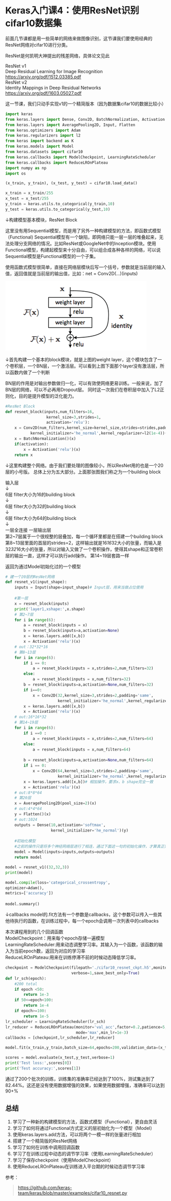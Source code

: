 # Keras入门课4：使用ResNet识别cifar10数据集

前面几节课都是用一些简单的网络来做图像识别，这节课我们要使用经典的ResNet网络对cifar10进行分类。

ResNet是何凯明大神提出的残差网络，具体论文见此 

ResNet v1  
Deep Residual Learning for Image Recognition  
https://arxiv.org/pdf/1512.03385.pdf  
ResNet v2  
Identity Mappings in Deep Residual Networks  
https://arxiv.org/pdf/1603.05027.pdf  

这一节课，我们只动手实现v1的一个精简版本（因为数据集cifar10的数据比较小）


```python
import keras
from keras.layers import Dense, Conv2D, BatchNormalization, Activation
from keras.layers import AveragePooling2D, Input, Flatten
from keras.optimizers import Adam
from keras.regularizers import l2
from keras import backend as K
from keras.models import Model
from keras.datasets import cifar10
from keras.callbacks import ModelCheckpoint, LearningRateScheduler
from keras.callbacks import ReduceLROnPlateau
import numpy as np
import os
```


```python
(x_train, y_train), (x_test, y_test) = cifar10.load_data()
```


```python
x_train = x_train/255
x_test = x_test/255
y_train = keras.utils.to_categorical(y_train,10)
y_test = keras.utils.to_categorical(y_test,10)
```

↓构建模型基本模块，ResNet Block

这里没有用Sequential模型，而是用了另外一种构建模型的方法，即函数式模型（Functional)
Sequential模型有一个缺陷，即网络只能一层一层的堆叠起来，无法处理分支网络的情况。比如ResNet或GoogleNet中的Inception模块。使用Functional模型，构建起模型来十分自由，可以组合成各种各样的网络，可以说Sequential模型是Functional模型的一个子集。

使用函数式模型很简单，直接在网络层模块后写一个括号，参数就是当前层的输入值，返回值就是当前层的输出值，比如：net = Conv2D(...)(inputs)

![](./images/resnetblock.png)

↓首先构建一个基本的block模块，就是上图的weight layer，这个模块包含了一个卷积层，一个BN层，一个激活层。可以看到上图下面那个layer没有激活层，所以函数内做了一个判断

BN层的作用是对输出参数做归一化，可以有效使网络更易训练。一般来说，加了BN层的网络，可以不必再用Dropout层。
同时这一次我们在卷积层中加入了L2正则化，目的是提升模型的泛化能力。


```python
#ResNet Block
def resnet_block(inputs,num_filters=16,
                  kernel_size=3,strides=1,
                  activation='relu'):
    x = Conv2D(num_filters,kernel_size=kernel_size,strides=strides,padding='same',
           kernel_initializer='he_normal',kernel_regularizer=l2(1e-4))(inputs)
    x = BatchNormalization()(x)
    if(activation):
        x = Activation('relu')(x)
    return x
```

↓这里构建整个网络。由于我们要处理的图像较小，所以ResNet用的也是一个20层的小号版。
总体上分为五大部分。上面那张图我们称之为一个building block

输入层  
↓  
6层 filter大小为16的building block  
↓  
6层 filter大小为32的building block  
↓  
6层 filter大小为64的building block  
↓  
一层全连接
一层输出层  
第2~7层属于一个很规整的层叠加，每一个循环里都是在搭建一个building block  
第8~13层里面的首层的strides=2，这样输出就是16*16*32大小的张量，而输入是32*32*16大小的张量，所以对输入又做了一个卷积操作，使得其shape和正常卷积层的输出一直，这样才可以执行add操作。
第14~19层套路一样

返回为通过Model初始化过的一个模型


```python
# 建一个20层的ResNet网络 
def resnet_v1(input_shape):
    inputs = Input(shape=input_shape)# Input层，用来当做占位使用
    
    #第一层
    x = resnet_block(inputs)
    print('layer1,xshape:',x.shape)
    # 第2~7层
    for i in range(6):
        a = resnet_block(inputs = x)
        b = resnet_block(inputs=a,activation=None)
        x = keras.layers.add([x,b])
        x = Activation('relu')(x)
    # out：32*32*16
    # 第8~13层
    for i in range(6):
        if i == 0:
            a = resnet_block(inputs = x,strides=2,num_filters=32)
        else:
            a = resnet_block(inputs = x,num_filters=32)
        b = resnet_block(inputs=a,activation=None,num_filters=32)
        if i==0:
            x = Conv2D(32,kernel_size=3,strides=2,padding='same',
                       kernel_initializer='he_normal',kernel_regularizer=l2(1e-4))(x)
        x = keras.layers.add([x,b])
        x = Activation('relu')(x)
    # out:16*16*32
    # 第14~19层
    for i in range(6):
        if i ==0 :
            a = resnet_block(inputs = x,strides=2,num_filters=64)
        else:
            a = resnet_block(inputs = x,num_filters=64)

        b = resnet_block(inputs=a,activation=None,num_filters=64)
        if i == 0:
            x = Conv2D(64,kernel_size=3,strides=2,padding='same',
                       kernel_initializer='he_normal',kernel_regularizer=l2(1e-4))(x)
        x = keras.layers.add([x,b])# 相加操作，要求x、b shape完全一致
        x = Activation('relu')(x)
    # out:8*8*64
    # 第20层   
    x = AveragePooling2D(pool_size=2)(x)
    # out:4*4*64
    y = Flatten()(x)
    # out:1024
    outputs = Dense(10,activation='softmax',
                    kernel_initializer='he_normal')(y)
    
    #初始化模型
    #之前的操作只是将多个神经网络层进行了相连，通过下面这一句的初始化操作，才算真正完成了一个模型的结构初始化
    model = Model(inputs=inputs,outputs=outputs)
    return model
```


```python
model = resnet_v1((32,32,3))
print(model)
```


```python
model.compile(loss='categorical_crossentropy',
optimizer=Adam(),
metrics=['accuracy'])

model.summary()
```

↓callbacks 
model的.fit方法有一个参数是callbacks，这个参数可以传入一些其他待执行的函数，在训练过程中，每一个epoch会调用一次列表中的callbacks  

本次课程用到的几个回调函数  
ModelCheckpoint：用来每个epoch存储一遍模型  
LearningRateScheduler:用来动态调整学习率。其输入为一个函数，该函数的输入为当前epoch数，返回为对应的学习率  
ReduceLROnPlateau:用来在训练停滞不前的时候动态降低学习率。


```python
checkpoint = ModelCheckpoint(filepath='./cifar10_resnet_ckpt.h5',monitor='val_acc',
                             verbose=1,save_best_only=True)
def lr_sch(epoch):
    #200 total
    if epoch <50:
        return 1e-3
    if 50<=epoch<100:
        return 1e-4
    if epoch>=100:
        return 1e-5
lr_scheduler = LearningRateScheduler(lr_sch)
lr_reducer = ReduceLROnPlateau(monitor='val_acc',factor=0.2,patience=5,
                               mode='max',min_lr=1e-3)
callbacks = [checkpoint,lr_scheduler,lr_reducer]
```


```python
model.fit(x_train,y_train,batch_size=64,epochs=200,validation_data=(x_test,y_test),verbose=1,callbacks=callbacks)
```


```python
scores = model.evaluate(x_test,y_test,verbose=1)
print('Test loss:',scores[0])
print('Test accuracy:',scores[1])
```

通过了200个批次的训练，训练集的准确率已经达到了100%，测试集达到了82.44%。这还是没有使用数据增强的效果，如果使用数据增强，准确率可以达到90+%

## 总结
1. 学习了一种新的构建模型的方法，函数式模型（Functional），更自由灵活
1. 学习了如何将通过Functional方式定义的层初始化为一个模型（Model）
1. 使用keras.layers.add方法，可以将两个一模一样的张量进行相加
1. 搭建了一个精简版的ResNet网络
1. 学习了如何在训练中调用回调函数
1. 学习了在训练过程中动态的调节学习率（使用LearningRateScheduler）
1. 学习了保存checkpoint（使用ModelCheckpoint）
1. 使用ReduceLROnPlateau在训练进入平台期的时候动态调节学习率


参考：
> https://github.com/keras-team/keras/blob/master/examples/cifar10_resnet.py
